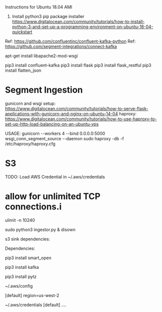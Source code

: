 
Instructions for Ubuntu 18.04 AMI
1) Install python3 pip package installer
https://www.digitalocean.com/community/tutorials/how-to-install-python-3-and-set-up-a-programming-environment-on-ubuntu-18-04-quickstart

Ref: https://github.com/confluentinc/confluent-kafka-python
Ref: https://github.com/segment-integrations/connect-kafka


apt-get install libapache2-mod-wsgi

pip3 install confluent-kafka
pip3 install flask
pip3 install flask_restful
pip3 install flatten_json

# Segment Ingestion

gunicorn and wsgi setup: https://www.digitalocean.com/community/tutorials/how-to-serve-flask-applications-with-gunicorn-and-nginx-on-ubuntu-14-04
haproxy:     https://www.digitalocean.com/community/tutorials/how-to-use-haproxy-to-set-up-http-load-balancing-on-an-ubuntu-vps

USAGE: 
gunicorn --workers 4 --bind 0.0.0.0:5000 wsgi_conn_segment_source --daemon
sudo haproxy -db -f /etc/haproxy/haproxy.cfg


# S3

TODO: Load AWS Credential in ~/.aws/credentials

# allow for unlimited TCP connections.i
ulimit -n 10240


sudo python3 ingestor.py &
disown <process id> 

s3 sink dependencies:


Dependencies:

pip3 install smart_open

pip3 install kafka

pip3 install pytz

~/.aws/config

[default]
region=us-west-2


~/.aws/credentials
[default]
.... 
